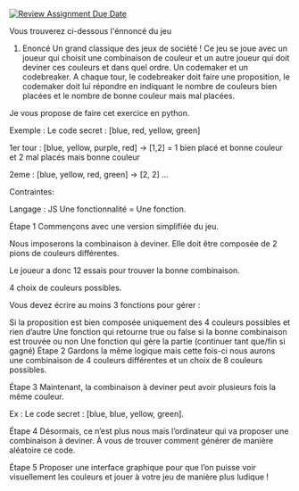 [![Review Assignment Due Date](https://classroom.github.com/assets/deadline-readme-button-22041afd0340ce965d47ae6ef1cefeee28c7c493a6346c4f15d667ab976d596c.svg)](https://classroom.github.com/a/9oAX1OOz)

Vous trouverez ci-dessous l'énnoncé du jeu

1. Enoncé
Un grand classique des jeux de société ! Ce jeu se joue avec un joueur qui choisit une combinaison de couleur et un autre joueur qui doit deviner ces couleurs et dans quel ordre. Un codemaker et un codebreaker. A chaque tour, le codebreaker doit faire une proposition, le codemaker doit lui répondre en indiquant le nombre de couleurs bien placées et le nombre de bonne couleur mais mal placées.

Je vous propose de faire cet exercice en python.

Exemple :
Le code secret : [blue, red, yellow, green]

1er tour : [blue, yellow, purple, red] -> [1,2] = 1 bien placé et bonne couleur et 2 mal placés mais bonne couleur

2eme : [blue, yellow, red, green] -> [2, 2] …

Contraintes:

Langage : JS
Une fonctionnalité = Une fonction.




Étape 1
Commençons avec une version simplifiée du jeu.

Nous imposerons la combinaison à deviner. Elle doit être composée de 2 pions de couleurs différentes.

Le joueur a donc 12 essais pour trouver la bonne combinaison.

4 choix de couleurs possibles.

Vous devez écrire au moins 3 fonctions pour gérer :

Si la proposition est bien composée uniquement des 4 couleurs possibles et rien d’autre
Une fonction qui retourne true ou false si la bonne combinaison est trouvée ou non
Une fonction qui gère la partie (continuer tant que/fin si gagné)
Étape 2
Gardons la même logique mais cette fois-ci nous aurons une combinaison de 4 couleurs différentes et un choix de 8 couleurs possibles.

Étape 3
Maintenant, la combinaison à deviner peut avoir plusieurs fois la même couleur.

Ex : Le code secret : [blue, blue, yellow, green].

Étape 4
Désormais, ce n’est plus nous mais l’ordinateur qui va proposer une combinaison à deviner. À vous de trouver comment générer de manière aléatoire ce code.

Étape 5
Proposer une interface graphique pour que l’on puisse voir visuellement les couleurs et jouer à votre jeu de manière plus ludique !
